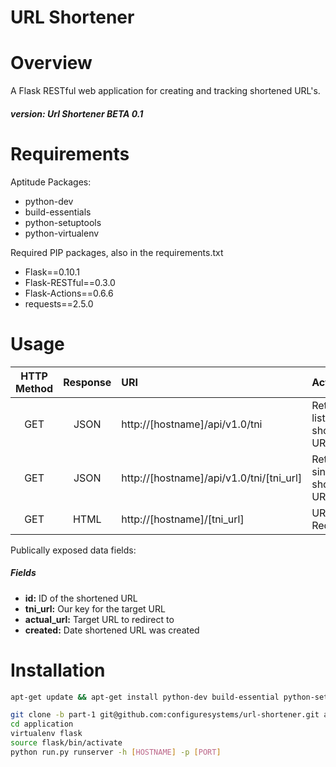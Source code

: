 URL Shortener
================

# Overview

A Flask RESTful web application for creating and tracking shortened URL's.

##### version: Url Shortener BETA 0.1

# Requirements

Aptitude Packages:

- python-dev
- build-essentials
- python-setuptools
- python-virtualenv

Required PIP packages, also in the requirements.txt

- Flask==0.10.1
- Flask-RESTful==0.3.0
- Flask-Actions==0.6.6
- requests==2.5.0

# Usage

|  HTTP Method | Response|  URI |  Action |
| :-----------:|:--:| :--- | :------ |
| GET | JSON | http://[hostname]/api/v1.0/tni | Retrieve a list of shortened URLs |
| GET | JSON | http://[hostname]/api/v1.0/tni/[tni_url] | Retrieve single shortened URL |
| GET | HTML | http://[hostname]/[tni_url] | URL Redirect|

Publically exposed data fields:

##### Fields

- **id:** ID of the shortened URL
- **tni_url:** Our key for the target URL
- **actual_url:** Target URL to redirect to
- **created:** Date shortened URL was created

# Installation

```bash
apt-get update && apt-get install python-dev build-essential python-setuptools python-virtualenv
```

```bash
git clone -b part-1 git@github.com:configuresystems/url-shortener.git application
cd application
virtualenv flask
source flask/bin/activate
python run.py runserver -h [HOSTNAME] -p [PORT]
```
